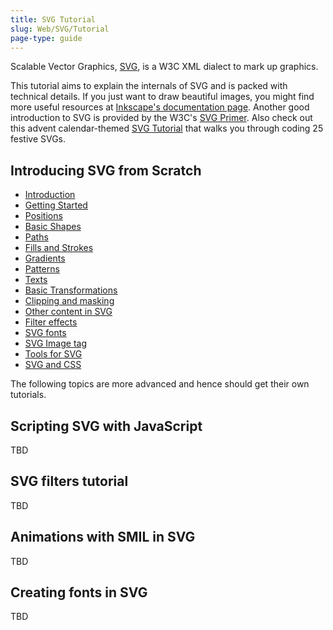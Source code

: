 ```yaml
---
title: SVG Tutorial
slug: Web/SVG/Tutorial
page-type: guide
---
```




Scalable Vector Graphics, [SVG](/Web/SVG), is a W3C XML dialect to mark up graphics.

This tutorial aims to explain the internals of SVG and is packed with technical details. If you just want to draw beautiful images, you might find more useful resources at [Inkscape's documentation page](https://inkscape.org/learn/). Another good introduction to SVG is provided by the W3C's [SVG Primer](https://www.w3.org/Graphics/SVG/IG/resources/svgprimer.html). Also check out this advent calendar-themed [SVG Tutorial](https://svg-tutorial.com/) that walks you through coding 25 festive SVGs.

## Introducing SVG from Scratch

- [Introduction](/Web/SVG/Tutorial/Introduction)
- [Getting Started](/Web/SVG/Tutorial/Getting_Started)
- [Positions](/Web/SVG/Tutorial/Positions)
- [Basic Shapes](/Web/SVG/Tutorial/Basic_Shapes)
- [Paths](/Web/SVG/Tutorial/Paths)
- [Fills and Strokes](/Web/SVG/Tutorial/Fills_and_Strokes)
- [Gradients](/Web/SVG/Tutorial/Gradients)
- [Patterns](/Web/SVG/Tutorial/Patterns)
- [Texts](/Web/SVG/Tutorial/Texts)
- [Basic Transformations](/Web/SVG/Tutorial/Basic_Transformations)
- [Clipping and masking](/Web/SVG/Tutorial/Clipping_and_masking)
- [Other content in SVG](/Web/SVG/Tutorial/Other_content_in_SVG)
- [Filter effects](/Web/SVG/Tutorial/Filter_effects)
- [SVG fonts](/Web/SVG/Tutorial/SVG_fonts)
- [SVG Image tag](/Web/SVG/Tutorial/SVG_Image_Tag)
- [Tools for SVG](/Web/SVG/Tutorial/Tools_for_SVG)
- [SVG and CSS](/Web/SVG/Tutorial/SVG_and_CSS)

The following topics are more advanced and hence should get their own tutorials.

## Scripting SVG with JavaScript

TBD

## SVG filters tutorial

TBD

## Animations with SMIL in SVG

TBD

## Creating fonts in SVG

TBD
